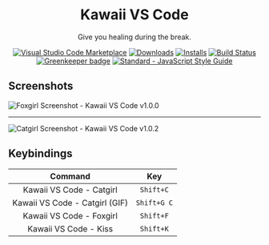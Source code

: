 <div align="center">

# Kawaii VS Code

Give you healing during the break.

[![Visual Studio Code Marketplace](https://vsmarketplacebadge.apphb.com/version/InkoHX.kawaii-vscode.svg)](https://marketplace.visualstudio.com/items?itemName=InkoHX.kawaii-vscode&ssr=false)
[![Downloads](https://vsmarketplacebadge.apphb.com/downloads/InkoHX.kawaii-vscode.svg)](https://marketplace.visualstudio.com/items?itemName=InkoHX.kawaii-vscode&ssr=false)
[![Installs](https://vsmarketplacebadge.apphb.com/installs/InkoHX.kawaii-vscode.svg)](https://marketplace.visualstudio.com/items?itemName=InkoHX.kawaii-vscode&ssr=false)
[![Build Status](https://travis-ci.org/InkoHX/kawaii-vscode.svg?branch=master)](https://travis-ci.org/InkoHX/kawaii-vscode)
[![Greenkeeper badge](https://badges.greenkeeper.io/InkoHX/kawaii-vscode.svg)](https://greenkeeper.io/)
[![Standard - JavaScript Style Guide](https://img.shields.io/badge/code_style-standard-brightgreen.svg)](https://standardjs.com)

</div>

## Screenshots

![Foxgirl Screenshot - Kawaii VS Code v1.0.0](https://github.com/InkoHX/kawaii-vscode/blob/master/media/screenshot-1.png?raw=true)

------------------------------------------------------------------------------

![Catgirl Screenshot - Kawaii VS Code v1.0.2](https://github.com/InkoHX/kawaii-vscode/blob/master/media/screenshot-2.png?raw=true)

## Keybindings

|            Command             |     Key     |
| :----------------------------: | :---------: |
|    Kawaii VS Code - Catgirl    |  `Shift+C`  |
| Kawaii VS Code - Catgirl (GIF) | `Shift+G C` |
|    Kawaii VS Code - Foxgirl    |  `Shift+F`  |
|     Kawaii VS Code - Kiss      |  `Shift+K`  |

